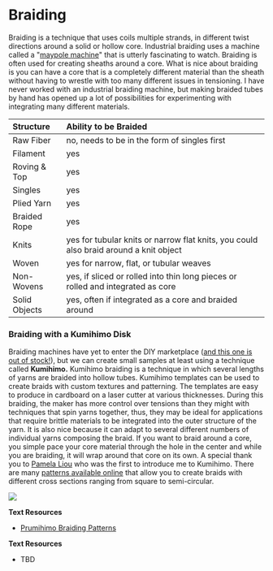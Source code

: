 # Braiding

Braiding is a technique that uses coils multiple strands, in different twist directions around a solid or hollow core. Industrial braiding uses a machine called a "[maypole machine](https://www.youtube.com/watch?v=SKHuZEhrQ2E)" that is utterly fascinating to watch. Braiding is often used for creating sheaths around a core. What is nice about braiding is you can have a core that is a completely different material than the sheath without having to wrestle with too many different issues in tensioning. I have never worked with an industrial braiding machine, but making braided tubes by hand has opened up a lot of possibilities for experimenting with integrating many different materials. 

| Structure | Ability to be Braided |
| :--- | :--- |
| Raw Fiber | no, needs to be in the form of singles first |
| Filament | yes |
| Roving & Top | yes  |
| Singles | yes |
| Plied Yarn | yes |
| Braided Rope | yes  |
| Knits | yes for tubular knits or narrow flat knits,  you could also braid around a knit object |
| Woven | yes for narrow, flat, or tubular weaves |
| Non-Wovens | yes, if sliced or rolled into thin long pieces or rolled and integrated as core |
| Solid Objects | yes, often if integrated as a core and braided around |

### Braiding with a Kumihimo Disk

Braiding machines have yet to enter the DIY marketplace \([and this one is out of stock!](https://www.kickstarter.com/projects/mixedmediaeng/rope-omatic)\), but we can create small samples at least using a technique called **Kumihimo.** Kumihimo braiding is a technique in which several lengths of yarns are braided into hollow tubes. Kumihimo templates can be used to create braids with custom textures and patterning. The templates are easy to produce in cardboard on a laser cutter at various thicknesses. During this braiding, the maker has more control over tensions than they might with techniques that spin yarns together, thus, they may be ideal for applications that require brittle materials to be integrated into the outer structure of the yarn. It is also nice because it can adapt to several different numbers of individual yarns composing the braid. If you want to braid around a core, you simple pace your core material through the hole in the center and while you are braiding, it will wrap around that core on its own. A special thank you to [Pamela Liou](https://pamelaliou.com/) who was the first to introduce me to Kumihimo. There are many [patterns available online](https://prumihimo.com/resources/braiding-patterns/) that allow you to create braids with different cross sections ranging from square to semi-circular. 

![](../.gitbook/assets/kumihimo_1%20%281%29.jpg)



**Text Resources**

* [Prumihimo Braiding Patterns](https://prumihimo.com/resources/braiding-patterns/)

**Text Resources**

* TBD

